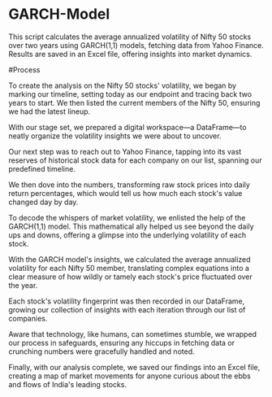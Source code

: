 # GARCH-Model
This script calculates the average annualized volatility of Nifty 50 stocks over two years using GARCH(1,1) models, fetching data from Yahoo Finance. Results are saved in an Excel file, offering insights into market dynamics.


#Process

To create the analysis on the Nifty 50 stocks' volatility, we began by marking our timeline, setting today as our endpoint and tracing back two years to start. We then listed the current members of the Nifty 50, ensuring we had the latest lineup. 

With our stage set, we prepared a digital workspace—a DataFrame—to neatly organize the volatility insights we were about to uncover. 

Our next step was to reach out to Yahoo Finance, tapping into its vast reserves of historical stock data for each company on our list, spanning our predefined timeline.

We then dove into the numbers, transforming raw stock prices into daily return percentages, which would tell us how much each stock's value changed day by day.

To decode the whispers of market volatility, we enlisted the help of the GARCH(1,1) model. This mathematical ally helped us see beyond the daily ups and downs, offering a glimpse into the underlying volatility of each stock.

With the GARCH model's insights, we calculated the average annualized volatility for each Nifty 50 member, translating complex equations into a clear measure of how wildly or tamely each stock's price fluctuated over the year.

Each stock's volatility fingerprint was then recorded in our DataFrame, growing our collection of insights with each iteration through our list of companies.

Aware that technology, like humans, can sometimes stumble, we wrapped our process in safeguards, ensuring any hiccups in fetching data or crunching numbers were gracefully handled and noted.

Finally, with our analysis complete, we saved our findings into an Excel file, creating a map of market movements for anyone curious about the ebbs and flows of India's leading stocks.
